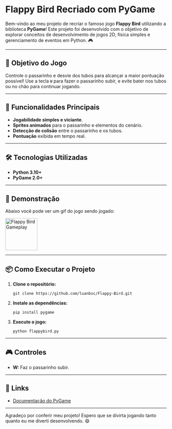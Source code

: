 <h1>Flappy Bird Recriado com PyGame</h1>

<p>Bem-vindo ao meu projeto de recriar o famoso jogo <strong>Flappy Bird</strong> utilizando a biblioteca <strong>PyGame</strong>! Este projeto foi desenvolvido com o objetivo de explorar conceitos de desenvolvimento de jogos 2D, física simples e gerenciamento de eventos em Python. 🎮</p>

<hr>

<h2>🎯 Objetivo do Jogo</h2>

<p>Controle o passarinho e desvie dos tubos para alcançar a maior pontuação possível! Use a tecla <code>W</code> para fazer o passarinho subir, e evite bater nos tubos ou no chão para continuar jogando.</p>

<hr>

<h2>🚀 Funcionalidades Principais</h2>

<ul>
<li><strong>Jogabilidade simples e viciante</strong>.</li>
<li><strong>Sprites animados</strong> para o passarinho e elementos do cenário.</li>
<li><strong>Detecção de colisão</strong> entre o passarinho e os tubos.</li>
<li><strong>Pontuação</strong> exibida em tempo real.</li>
</ul>

<hr>

<h2>🛠️ Tecnologias Utilizadas</h2>

<ul>
<li><strong>Python 3.10+</strong></li>
<li><strong>PyGame 2.0+</strong></li>
</ul>

<hr>

<h2>🎥 Demonstração</h2>

<p>Abaixo você pode ver um gif do jogo sendo jogado:</p>

<img src="./game.gif" height="100" alt="Flappy Bird Gameplay">

<hr>

<h2>📦 Como Executar o Projeto</h2>

<ol>
<li><strong>Clone o repositório:</strong>
<pre><code>git clone https://github.com/luanbsc/Flappy-Bird.git
</code></pre></li>
<li><strong>Instale as dependências:</strong>
<pre><code>pip install pygame
</code></pre></li>
<li><strong>Execute o jogo:</strong>
<pre><code>python flappybird.py
</code></pre></li>
</ol>

<hr>

<h2>🎮 Controles</h2>

<ul>
<li><strong>W:</strong> Faz o passarinho subir.</li>
</ul>

<hr>

<h2>🔗 Links</h2>

<ul>
<li><a href="https://www.pygame.org/docs/">Documentação do PyGame</a></li>
</ul>

<hr>

<p>Agradeço por conferir meu projeto! Espero que se divirta jogando tanto quanto eu me diverti desenvolvendo. 😄</p>
